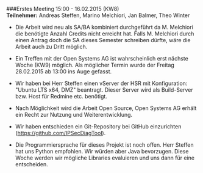 ###Erstes Meeting 15:00 - 16.02.2015 (KW8)  
**Teilnehmer:** Andreas Steffen, Marino Melchiori, Jan Balmer, Theo Winter

+ Die Arbeit wird neu als SA/BA kombiniert durchgeführt da M. Melchiori die benötigte Anzahl Credits nicht erreicht hat. Falls M. Melchiori durch einen Antrag doch die SA dieses Semester schreiben dürfte, wäre die Arbeit auch zu Dritt möglich.

+ Ein Treffen mit der Open Systems AG ist wahrscheinlich erst nächste Woche (KW9) möglich. Als möglicher Termin wurde der Freitag 28.02.2015 ab 13:00 ins Auge gefasst.

+ Wir haben bei Herr Steffen einen vServer der HSR mit Konfiguration: "Ubuntu LTS x64, DMZ" beantragt. Dieser Server wird als Build-Server bzw. Host für Redmine etc. benötigt.

+ Nach Möglichkeit wird die Arbeit Open Source, Open Systems AG erhält ein Recht zur Nutzung und Weiterentwicklung.

+ Wir haben entschieden ein Git-Repository bei GitHub einzurichten (https://github.com/IPSecDiagTool).

+ Die Programmiersprache für dieses Projekt ist noch offen. Herr Steffen hat uns Python empfohlen. Wir würden aber Java bevorzugen. Diese Woche werden wir mögliche Libraries evaluieren und uns dann für eine entscheiden.